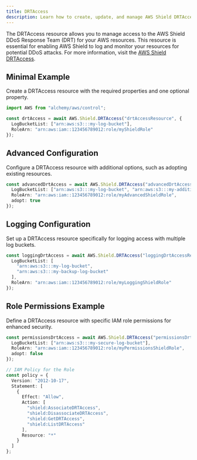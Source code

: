 ```yaml
---
title: DRTAccess
description: Learn how to create, update, and manage AWS Shield DRTAccess using Alchemy Cloud Control.
---
```


The DRTAccess resource allows you to manage access to the AWS Shield DDoS Response Team (DRT) for your AWS resources. This resource is essential for enabling AWS Shield to log and monitor your resources for potential DDoS attacks. For more information, visit the [AWS Shield DRTAccess](https://docs.aws.amazon.com/shield/latest/userguide/).

## Minimal Example

Create a DRTAccess resource with the required properties and one optional property.

```ts
import AWS from "alchemy/aws/control";

const drtAccess = await AWS.Shield.DRTAccess("drtAccessResource", {
  LogBucketList: ["arn:aws:s3:::my-log-bucket"],
  RoleArn: "arn:aws:iam::123456789012:role/myShieldRole"
});
```

## Advanced Configuration

Configure a DRTAccess resource with additional options, such as adopting existing resources.

```ts
const advancedDrtAccess = await AWS.Shield.DRTAccess("advancedDrtAccessResource", {
  LogBucketList: ["arn:aws:s3:::my-log-bucket", "arn:aws:s3:::my-additional-log-bucket"],
  RoleArn: "arn:aws:iam::123456789012:role/myAdvancedShieldRole",
  adopt: true
});
```

## Logging Configuration

Set up a DRTAccess resource specifically for logging access with multiple log buckets.

```ts
const loggingDrtAccess = await AWS.Shield.DRTAccess("loggingDrtAccessResource", {
  LogBucketList: [
    "arn:aws:s3:::my-log-bucket",
    "arn:aws:s3:::my-backup-log-bucket"
  ],
  RoleArn: "arn:aws:iam::123456789012:role/myLoggingShieldRole"
});
```

## Role Permissions Example

Define a DRTAccess resource with specific IAM role permissions for enhanced security.

```ts
const permissionsDrtAccess = await AWS.Shield.DRTAccess("permissionsDrtAccessResource", {
  LogBucketList: ["arn:aws:s3:::my-secure-log-bucket"],
  RoleArn: "arn:aws:iam::123456789012:role/myPermissionsShieldRole",
  adopt: false
});

// IAM Policy for the Role
const policy = {
  Version: "2012-10-17",
  Statement: [
    {
      Effect: "Allow",
      Action: [
        "shield:AssociateDRTAccess",
        "shield:DisassociateDRTAccess",
        "shield:GetDRTAccess",
        "shield:ListDRTAccess"
      ],
      Resource: "*"
    }
  ]
};
```